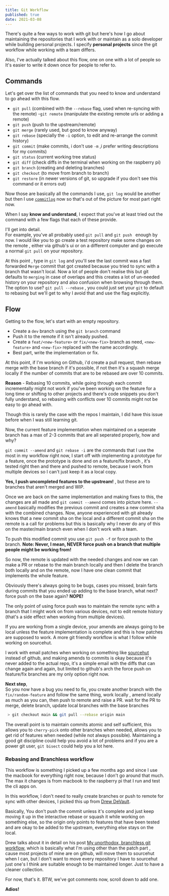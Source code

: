 ```yaml
---
title: Git Workflow
published: true
date: 2021-03-08
---
```


There's quite a few ways to work with git but here's how I go about maintaining the repositories that I work with or maintain as a solo developer
while building personal projects. I specify **personal projects** since the git workflow while working with a team differs.

Also, I've actually talked about this flow, one on one with a lot of people so It's easier to write it down once for people to refer to.

## Commands

Let's get over the list of commands that you need to know and understand to go ahead with this flow.

- `git pull` (combined with the `--rebase` flag, used when re-syncing with the remote) -`git remote` (manipulate the existing remote urls or adding a
  remote)
- `git push` (push to the upstream/remote)
- `git merge` (rarely used, but good to know anyway)
- `git rebase` (specially the `-i` option, to edit and re-arrange the commit history)
- `git commit` (make commits, i don't use `-m` ,i prefer writing descriptions for my commits)
- `git status` (current working tree status)
- `git diff` (check diffs in the terminal when working on the raspberry pi)
- `git branch` (creating and deleting branches)
- `git checkout` (to move from branch to branch)
- `git restore` (in newer versions of git, so upgrade if you don't see this command or it errors out)

Now those are basically all the commands I use, `git log` would be another but then I use [`commitlog`](https://github.com/barelyhuman/commitlog) now
so that's out of the picture for most part right now.

When I say **know and understand**, I expect that you've at least tried out the command with a few flags that each of these provide.

I'll get into detail.  
For example, you've all probably used `git pull` and `git push ` enough by now. I would like you to go create a test repository make some changes on
the remote , either via github's ui or on a different computer and go execute a normal `git pull` on your repository.

At this point , type in `git log` and you'll see the last commit was a fast forwarded `Merge` commit that got created because you tried to sync with a
branch that wasn't local. Now a lot of people don't realise this but git defaults to `merging` in case of overlaps and this creates a lot of un-needed
history on your repository and also confusion when browsing through them. The option to use? `git pull --rebase` , you could just set your `git` to
default to rebasing but we'll get to why I avoid that and use the flag explicitly.

## Flow

Getting to the flow, let's start with an empty repository.

- Create a `dev` branch using the `git branch` command
- Push it to the remote if it isn't already pushed.
- Create a `feat/<new-feature>` or `fix/<new-fix>` branch as need, `<new-feature>` and `<new-fix>` replaced with the name accordingly.
- Best part, write the implementation or fix.

At this point, if I'm working on Github, i'd create a pull request, then rebase merge with the base branch if it's possible, if not then it's a squash
merge locally if the number of commits that are to be rebased are over 10 commits.

**Reason** - Rebasing 10 commits, while going through each commit incrementally might not work if you've been working on the feature for a long time
or shifting to other projects and there's code snippets you don't fully understand, so rebasing with conflicts over 10 commits might not be easy to go
ahead with.

Though this is rarely the case with the repos I maintain, I did have this issue before when I was still learning git.

Now, the current feature implementation when maintained on a seperate branch has a max of 2-3 commits that are all seperated properly, how and why?

`git commit --amend` and `git rebase -i` are the commands that I use the most in my workflow right now, I start off with implementing a prototype for
a feature, once the prototype is done and on a feature/fix branch , it's tested right then and there and pushed to remote, because I work from
multiple devices so I can't just keep it as a local copy.

**Yes, I push uncompleted features to the upstream!** , but these are to branches that aren't merged and WIP.

Once we are back on the same implementation and making fixes to this, the changes are all made and `git commit --amend` comes into picture here.
`--amend` basically modifies the previous commit and creates a new commit sha with the combined changes. Now, anyone experienced with git already
knows that a new commit sha on the local and a different commit sha on the remote is a call for problems but this is basically why I never do any of
this on the master/main branch even when I don't work with a team.

To push this modified commit you use `git push -f` or force push to the branch. **Note: Never, I mean, NEVER force push on a branch that multiple
people might be working from!**

So now, the remote is updated with the needed changes and now we can make a PR or rebase to the main branch locally and then I delete the branch both
locally and on the remote, now I have one clean commit that implements the whole feature.

Obviously there's always going to be bugs, cases you missed, brain farts during commits that you ended up adding to the base branch, what next? force
push on the base again? **NOPE!**

The only point of using force push was to maintain the remote sync with a branch that I might work on from various devices, not to edit remote history
(that's a side effect when working from multiple devices).

If you are working from a single device, your amends are always going to be local unless the feature implementation is complete and this is how
patches are supposed to work. A more git friendly workflow is what I follow while working on sourcehut.

I work with email patches when working on something like [sourcehut](https://sourcehut.org/) instead of github, and making amends to commits is okay
because it's never added to the actual repo, it's a simple email with the diffs that can change again and again, but limited to github's arch the
force push on feature/fix branches are my only option right now.

**Next step**,  
So you now have a bug you need to fix, you create another branch with the `fix/random-feature` and follow the same thing, work locally , amend locally
as much as you can, then push to remote and raise a PR. wait for the PR to merge, delete branch, update local branches with the base branches

```sh
 > git checkout main && git pull --rebase origin main
```

The overall point is to maintain commits atomic and self sufficient, this allows you to `cherry-pick` onto other branches when needed, allows you to
get rid of features when needed (while not always possible). Maintaining a good git discipline could help you avoid a lot of problems and if you are a
power git user, `git bisect` could help you a lot here.

### Rebasing and Branchless workflow

This workflow is something I picked up a few months ago and since I use the macbook for everything right now, because I don't go around that much. The
max it changes is from macbook to the raspberry pi that I run and test the cli apps on.

In this workflow, I don't need to really create branches or push to remote for sync with other devices, I picked this up from
[Drew DeVault](https://drewdevault.com/).

Basically, You don't push the commit unless it's complete and just keep moving it up in the interactive rebase or squash it while working on something
else, so the origin only points to features that have been tested and are okay to be added to the upstream, everything else stays on the local.

Drew talks about it in detail on his post
[My unorthodox, branchless git workflow](https://drewdevault.com/2020/04/06/My-weird-branchless-git-workflow.html), which is basically what I'm using
other than the patch part , cause most projects of mine are on github, will move them to sourcehut when I can, but I don't want to move every
repository I have to sourcehut just one's I think are suitable enough to be maintained longer. Just to have a cleaner collection.

For now, that's it. BTW, we've got comments now, scroll down to add one.

**Adios!**
